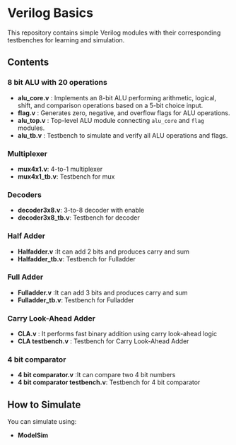# Verilog Basics

This repository contains simple Verilog modules with their corresponding testbenches for learning and simulation.

## Contents

### 8 bit ALU with 20 operations
- **alu_core.v** : Implements an 8-bit ALU performing arithmetic, logical, shift, and comparison operations based on a 5-bit choice input.  
- **flag.v** : Generates zero, negative, and overflow flags for ALU operations.  
- **alu_top.v** : Top-level ALU module connecting `alu_core` and `flag` modules.  
- **alu_tb.v** : Testbench to simulate and verify all ALU operations and flags.
  
### Multiplexer
- **mux4x1.v**: 4-to-1 multiplexer
- **mux4x1_tb.v**: Testbench for mux

### Decoders
- **decoder3x8.v**: 3-to-8 decoder with enable
- **decoder3x8_tb.v**: Testbench for decoder

### Half Adder  
- **Halfadder.v** :It can add 2 bits and produces carry and sum
- **Halfadder_tb.v**: Testbench for Fulladder
  
### Full Adder
- **Fulladder.v** :It can add 3 bits and produces carry and sum
- **Fulladder_tb.v**: Testbench for Fulladder

### Carry Look-Ahead Adder  
- **CLA.v** : It performs fast binary addition using carry look-ahead logic 
- **CLA testbench.v** : Testbench for Carry Look-Ahead Adder  

### 4 bit comparator
- **4 bit comparator.v** :It can compare two 4 bit numbers 
- **4 bit comparator testbench.v**: Testbench for 4 bit comparator

## How to Simulate

You can simulate using:
- **ModelSim**
